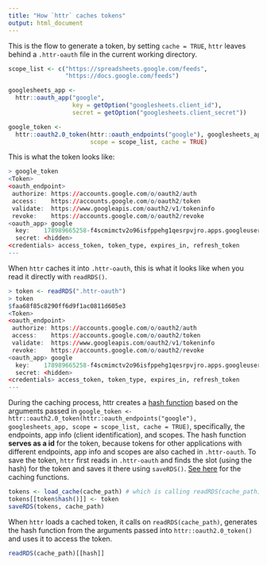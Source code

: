 ```yaml
---
title: "How `httr` caches tokens"
output: html_document
---
```

This is the flow to generate a token, by setting `cache = TRUE`, `httr` leaves behind a `.httr-oauth` file in the current working directory.


```r
scope_list <- c("https://spreadsheets.google.com/feeds",
                "https://docs.google.com/feeds")

googlesheets_app <-
  httr::oauth_app("google",
                  key = getOption("googlesheets.client_id"),
                  secret = getOption("googlesheets.client_secret"))

google_token <-
  httr::oauth2.0_token(httr::oauth_endpoints("google"), googlesheets_app,
                       scope = scope_list, cache = TRUE)
```

This is what the token looks like: 

```r
> google_token
<Token>
<oauth_endpoint>
 authorize: https://accounts.google.com/o/oauth2/auth
 access:    https://accounts.google.com/o/oauth2/token
 validate:  https://www.googleapis.com/oauth2/v1/tokeninfo
 revoke:    https://accounts.google.com/o/oauth2/revoke
<oauth_app> google
  key:    178989665258-f4scmimctv2o96isfppehg1qesrpvjro.apps.googleusercontent.com
  secret: <hidden>
<credentials> access_token, token_type, expires_in, refresh_token
---
```

When `httr` caches it into `.httr-oauth`, this is what it looks like when you read it directly with `readRDS()`.


```r
> token <- readRDS(".httr-oauth")
> token
$faa68f85c8290ff6d9f1ac0811d605e3
<Token>
<oauth_endpoint>
 authorize: https://accounts.google.com/o/oauth2/auth
 access:    https://accounts.google.com/o/oauth2/token
 validate:  https://www.googleapis.com/oauth2/v1/tokeninfo
 revoke:    https://accounts.google.com/o/oauth2/revoke
<oauth_app> google
  key:    178989665258-f4scmimctv2o96isfppehg1qesrpvjro.apps.googleusercontent.com
  secret: <hidden>
<credentials> access_token, token_type, expires_in, refresh_token
---
```

During the caching process, httr creates a [hash function](https://github.com/hadley/httr/blob/e8a85c0a137c543090b60c694ea4d332e4833d68/R/oauth-token.r#L104) based on the arguments passed in `google_token <- httr::oauth2.0_token(httr::oauth_endpoints("google"), googlesheets_app, scope = scope_list, cache = TRUE)`, specifically, the endpoints, app info (client identification), and scopes. The hash function **serves as a id** for the token, because tokens for other applications with different endpoints, app info and scopes are also cached in `.httr-oauth`. To save the token, `httr` first reads in `.httr-oauth` and finds the slot (using the hash) for the token and saves it there using `saveRDS()`. [See here](https://github.com/hadley/httr/blob/e746e973e18504996f3d4916c9f2bba334a85ac8/R/oauth-cache.R#L54) for the caching functions. 


```r
tokens <- load_cache(cache_path) # which is calling readRDS(cache_path) where cache_path is .httr-oauth
tokens[[token$hash()]] <- token
saveRDS(tokens, cache_path)
```

When `httr` loads a cached token, it calls on `readRDS(cache_path)`, generates the hash function from the arguments passed into `httr::oauth2.0_token()` and uses it to access the token.


```r
readRDS(cache_path)[[hash]]
```

